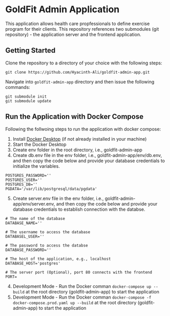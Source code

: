 # GoldFit Admin Application
This application allows health care propfessionals to define exercise program for their clients. This repository references two submodules (git repository) - the application server and the frontend application.

## Getting Started
Clone the repository to a directory of your choice with the following steps:

```
git clone https://github.com/Hyacinth-Ali/goldfit-admin-app.git
```
Navigate into `goldfit-admin-app` directory and then issue the following commands:
```
git submodule init
git submodule update
```

## Run the Application with Docker Compose
Following the follwoing steps to run the application with docker compose:
1. Install [Docker Desktop](https://www.docker.com/products/docker-desktop/) (if not already installed in your machine)
2. Start the Docker Desktop
3. Create env folder in the root directory, i.e., goldfit-admin-app
4. Create db.env file in the env folder, i.e., goldfit-admin-app/env/db.env, and then copy the code below and provide your database credentials to initialize the variables.
```
POSTGRES_PASSWORD=''
POSTGRES_USER=''
POSTGRES_DB=''
PGDATA='/var/lib/postgresql/data/pgdata'

  ```
5. Create server.env file in the env folder, i.e., goldfit-admin-app/env/server.env, and then copy the code below and provide your database credentials to establish connection with the databse.
  ```
  # The name of the database
  DATABASE_NAME=''

  # The username to access the database
  DATABASEL_USER=''

  # The password to access the databse
  DATABASE_PASSWORD=''

  # The host of the application, e.g., localhost
  DATABASE_HOST='postgres'
  
  # The server port (Optional), port 80 connects with the frontend
  PORT=

  ```
4. Development Mode - Run the Docker comman `docker-compose up --build` at the root directory (goldfit-admin-app) to start the application
5. Development Mode - Run the Docker comman `docker-compose -f docker-compose.prod.yaml up --build` at the root directory (goldfit-admin-app) to start the application